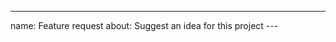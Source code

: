 ---

name: Feature request
about: Suggest an idea for this project
---<!-- Please search existing issues to avoid creating duplicates. -->

<!-- Describe the feature you'd like. -->
